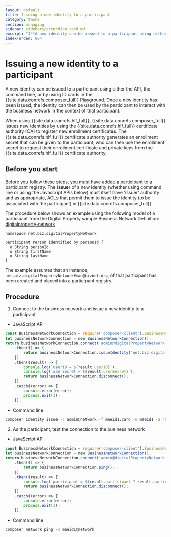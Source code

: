 ```yaml
---
layout: default
title: Issuing a new identity to a participant
category: tasks
section: managing
sidebar: sidebars/accordion-toc0.md
excerpt: "[**A new identity can be issued to a participant using either the API or the command line**](../managing/identity-issue.html). Once a new identity has been issued, the identity can then be used by the participant to interact with the business network in the context of that participant."
index-order: 804
---
```


# Issuing a new identity to a participant

A new identity can be issued to a participant using either the API, the command line, or by using ID cards in the {{site.data.conrefs.composer_full}} Playground. Once a new identity has been issued, the identity can then be used by the participant to interact with the business network in the context of that participant.

When using {{site.data.conrefs.hlf_full}}, {{site.data.conrefs.composer_full}} issues new identities by using the {{site.data.conrefs.hlf_full}} certificate authority (CA) to register new enrollment certificates. The {{site.data.conrefs.hlf_full}} certificate authority generates an enrollment secret that can be given to the participant, who can then use the enrollment secret to request their enrollment certificate and private keys from the {{site.data.conrefs.hlf_full}} certificate authority.

## Before you start

Before you follow these steps, you must have added a participant to a participant registry. The **issuer** of a new identity (whether using command line or using the Javascript APIs below) must itself have 'issuer' authority and as appropriate, ACLs that permit them to issue the identity (to be associated with the participant) in {{site.data.conrefs.composer_full}}.

The procedure below shows an example using the following model of a participant from the Digital Property sample Business Network Definition: [digitalproperty-network](https://www.npmjs.com/package/digitalproperty-network)

```
namespace net.biz.digitalPropertyNetwork

participant Person identified by personId {
  o String personId
  o String firstName
  o String lastName
}
```

The example assumes that an instance, `net.biz.digitalPropertyNetwork#mae@biznet.org`, of that participant has been created and placed into a participant registry.

## Procedure

1. Connect to the business network and issue a new identity to a participant
  * JavaScript API

  ```javascript
  const BusinessNetworkConnection = require('composer-client').BusinessNetworkConnection;
  let businessNetworkConnection = new BusinessNetworkConnection();
  return businessNetworkConnection.connect('admin@digitalPropertyNetwork')
      .then(() => {
          return businessNetworkConnection.issueIdentity('net.biz.digitalPropertyNetwork.Person#mae@biznet.org', 'maeid1')
      })
      .then((result) => {
          console.log(`userID = ${result.userID}`);
          console.log(`userSecret = ${result.userSecret}`);
          return businessNetworkConnection.disconnect();
      })
      .catch((error) => {
          console.error(error);
          process.exit(1);
      });
  ```
  * Command line

  ```bash
  composer identity issue -c admin@network -f maeid1.card -u maeid1 -a "resource:net.biz.digitalPropertyNetwork.Person#mae@biznet.org"
  ```

2. As the participant, test the connection to the business network
  * JavaScript API

  ```javascript
  const BusinessNetworkConnection = require('composer-client').BusinessNetworkConnection;
  let businessNetworkConnection = new BusinessNetworkConnection();
  return businessNetworkConnection.connect('admin@digitalPropertyNetwork')
      .then(() => {
          return businessNetworkConnection.ping();
      })
      .then((result) => {
          console.log(`participant = ${result.participant ? result.participant : '<no participant found>'}`);
          return businessNetworkConnection.disconnect();
      })
      .catch((error) => {
          console.error(error);
          process.exit(1);
      });
  ```

  * Command line

  ```bash
  composer network ping -c maeid1@network
  ```

